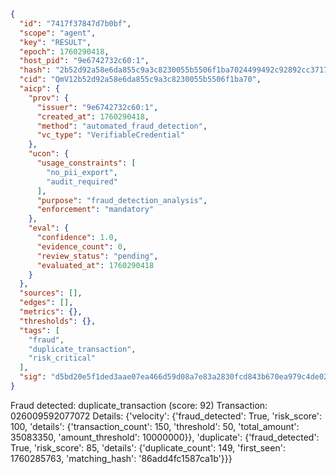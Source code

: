 ```json
{
  "id": "7417f37847d7b0bf",
  "scope": "agent",
  "key": "RESULT",
  "epoch": 1760290418,
  "host_pid": "9e6742732c60:1",
  "hash": "2b52d92a58e6da855c9a3c8230055b5506f1ba7024499492c92892cc37179be7",
  "cid": "QmV12b52d92a58e6da855c9a3c8230055b5506f1ba70",
  "aicp": {
    "prov": {
      "issuer": "9e6742732c60:1",
      "created_at": 1760290418,
      "method": "automated_fraud_detection",
      "vc_type": "VerifiableCredential"
    },
    "ucon": {
      "usage_constraints": [
        "no_pii_export",
        "audit_required"
      ],
      "purpose": "fraud_detection_analysis",
      "enforcement": "mandatory"
    },
    "eval": {
      "confidence": 1.0,
      "evidence_count": 0,
      "review_status": "pending",
      "evaluated_at": 1760290418
    }
  },
  "sources": [],
  "edges": [],
  "metrics": {},
  "thresholds": {},
  "tags": [
    "fraud",
    "duplicate_transaction",
    "risk_critical"
  ],
  "sig": "d5bd20e5f1ded3aae07ea466d59d08a7e83a2830fcd843b670ea979c4de02de6"
}
```

Fraud detected: duplicate_transaction (score: 92)
Transaction: 026009592077072
Details: {'velocity': {'fraud_detected': True, 'risk_score': 100, 'details': {'transaction_count': 150, 'threshold': 50, 'total_amount': 35083350, 'amount_threshold': 10000000}}, 'duplicate': {'fraud_detected': True, 'risk_score': 85, 'details': {'duplicate_count': 149, 'first_seen': 1760285763, 'matching_hash': '86add4fc1587ca1b'}}}